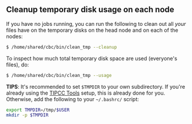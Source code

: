 ## Cleanup temporary disk usage on each node

If you have no jobs running, you can run the following to clean out all _your_ files have on the temporary disks on the head node and on each of the nodes:
```sh
$ /home/shared/cbc/bin/clean_tmp --cleanup
```

To inspect how much total temporary disk space are used (everyone's files), do:
```sh
$ /home/shared/cbc/bin/clean_tmp --usage
```

**TIPS**: It's recommended to set `$TMPDIR` to your own subdirectory.  If you're already using the [TIPCC Tools](https://github.com/UCSF-CBC/TIPCC-Tools) setup, this is already done for you.  Otherwise, add the following to your `~/.bashrc/` script:
```bash
export TMPDIR=/tmp/$USER
mkdir -p $TMPDIR
```
